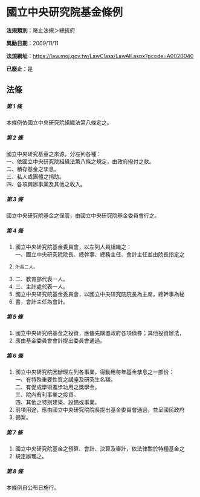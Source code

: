 # 國立中央研究院基金條例

**法規類別**：廢止法規＞總統府

**異動日期**：2009/11/11  

**法規網址**：https://law.moj.gov.tw/LawClass/LawAll.aspx?pcode=A0020040

**已廢止**：是



## 法條
##### 第 1 條
本條例依國立中央研究院組織法第八條定之。

##### 第 2 條
國立中央研究基金之來源，分左列各種：  
一、依國立中央研究院組織法第八條之規定，由政府撥付之款。  
二、積存基金之孳息。  
三、私人或團體之捐助。  
四、各項興辦事業及其他之收入。

##### 第 3 條
國立中央研究院基金之保管，由國立中央研究院基金委員會行之。

##### 第 4 條
1. 國立中央研究院基金委員會，以左列人員組織之：  
一、國立中央研究院院長、總幹事、總務主任、會計主任並由院長指定之
1.     所長二人。
1. 二、教育部代表一人。
1. 三、主計處代表一人。
1. 國立中央研究院基金委員會，以國立中央研究院院長為主席，總幹事為秘
1. 書，會計主任為會計。

##### 第 5 條
1. 國立中央研究院基金之投資，應儘先購置政府各項債券；其他投資辦法，
1. 應由基金委員會會計提出委員會通過。

##### 第 6 條
1. 國立中央研究院因辦理左列各事業，得動用每年基金孳息之一部份：  
一、有特殊重要性質之講座及研究生名額。  
二、有促成學術進步功用之獎學金。  
三、院內有利事業之投資。  
四、其他之特別建築、設備或事業。
1. 前項用途，應由國立中央研究院院長提出基金委員會通過，並呈國民政府
1. 備案。

##### 第 7 條
1. 國立中央研究院基金之預算、會計、決算及審計，依法律關於特種基金之
1. 規定辦理之。

##### 第 8 條
本條例自公布日施行。


